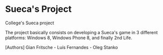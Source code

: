 Sueca's Project
=============

College's Sueca project

The project basically consists on developing a Sueca's game in 3 different platforms:
Windows 8, Windows Phone 8, and finally 2nd Life.



[Authors]
Gian Fritsche -
Luís Fernandes -
Oleg Stanko 
